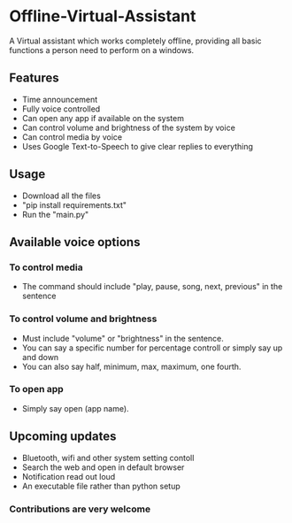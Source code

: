 # Offline-Virtual-Assistant
A Virtual assistant which works completely offline, providing all basic functions a person need to perform on a windows.

## Features
- Time announcement
- Fully voice controlled
- Can open any app if available on the system
- Can control volume and brightness of the system by voice
- Can control media by voice
- Uses Google Text-to-Speech to give clear replies to everything

## Usage
- Download all the files
- "pip install requirements.txt"
- Run the "main.py"

## Available voice options
### To control media
- The command should include "play, pause, song, next, previous" in the sentence
### To control volume and brightness
- Must include "volume" or "brightness" in the sentence.
- You can say a specific number for percentage controll or simply say up and down
- You can also say half, minimum, max, maximum, one fourth.
### To open app
- Simply say open (app name).

## Upcoming updates
- Bluetooth, wifi and other system setting contoll
- Search the web and open in default browser
- Notification read out loud
- An executable file rather than python setup

### Contributions are very welcome
